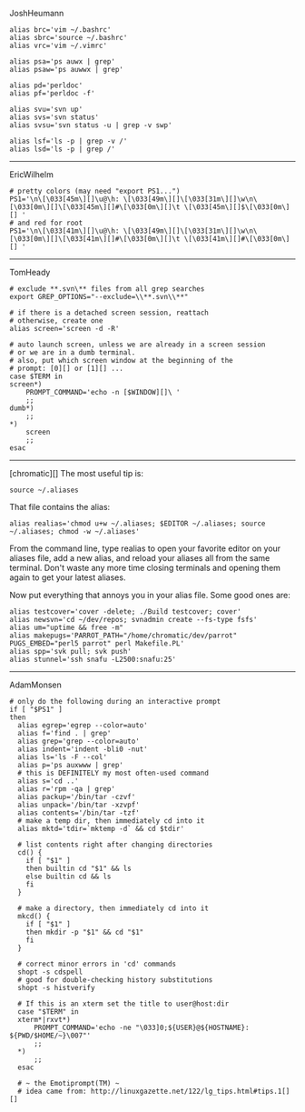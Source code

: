 JoshHeumann

    alias brc='vim ~/.bashrc'
    alias sbrc='source ~/.bashrc'
    alias vrc='vim ~/.vimrc'

    alias psa='ps auwx | grep'
    alias psaw='ps auwwx | grep'

    alias pd='perldoc'
    alias pf='perldoc -f'

    alias svu='svn up'
    alias svs='svn status'
    alias svsu='svn status -u | grep -v swp'

    alias lsf='ls -p | grep -v /'
    alias lsd='ls -p | grep /'

---

EricWilhelm

    # pretty colors (may need "export PS1...")
    PS1='\n\[\033[45m\][]\u@\h: \[\033[49m\][]\[\033[31m\][]\w\n\[\033[0m\][]\[\033[45m\][]#\[\033[0m\][]\t \[\033[45m\][]$\[\033[0m\][] '
    # and red for root
    PS1='\n\[\033[41m\][]\u@\h: \[\033[49m\][]\[\033[31m\][]\w\n\[\033[0m\][]\[\033[41m\][]#\[\033[0m\][]\t \[\033[41m\][]#\[\033[0m\][] '

---

TomHeady

    # exclude **.svn\** files from all grep searches
    export GREP_OPTIONS="--exclude=\\**.svn\\**"

    # if there is a detached screen session, reattach
    # otherwise, create one
    alias screen='screen -d -R'

    # auto launch screen, unless we are already in a screen session
    # or we are in a dumb terminal.
    # also, put which screen window at the beginning of the
    # prompt: [0][] or [1][] ...
    case $TERM in
    screen*)
        PROMPT_COMMAND='echo -n [$WINDOW][]\ '
        ;;
    dumb*)
        ;;
    *)
        screen
        ;;
    esac

---

[chromatic][]
The most useful tip is:

    source ~/.aliases

That file contains the alias:

    alias realias='chmod u+w ~/.aliases; $EDITOR ~/.aliases; source ~/.aliases; chmod -w ~/.aliases'

From the command line, type realias to open your favorite editor on your aliases file, add a new alias, and reload your aliases all from the same terminal.  Don't waste any more time closing terminals and opening them again to get your latest aliases.

Now put everything that annoys you in your alias file.  Some good ones are:

    alias testcover='cover -delete; ./Build testcover; cover'
    alias newsvn='cd ~/dev/repos; svnadmin create --fs-type fsfs'
    alias um="uptime && free -m"
    alias makepugs='PARROT_PATH="/home/chromatic/dev/parrot" PUGS_EMBED="perl5 parrot" perl Makefile.PL'
    alias spp='svk pull; svk push'
    alias stunnel='ssh snafu -L2500:snafu:25'

---

AdamMonsen

    # only do the following during an interactive prompt
    if [ "$PS1" ]
    then
      alias egrep='egrep --color=auto'
      alias f='find . | grep'
      alias grep='grep --color=auto'
      alias indent='indent -bli0 -nut'
      alias ls='ls -F --col'
      alias p='ps auxwww | grep'
      # this is DEFINITELY my most often-used command
      alias s='cd ..'
      alias r='rpm -qa | grep'
      alias packup='/bin/tar -czvf'
      alias unpack='/bin/tar -xzvpf'
      alias contents='/bin/tar -tzf'
      # make a temp dir, then immediately cd into it
      alias mktd='tdir=`mktemp -d` && cd $tdir'

      # list contents right after changing directories
      cd() {
        if [ "$1" ]
        then builtin cd "$1" && ls
        else builtin cd && ls
        fi
      }

      # make a directory, then immediately cd into it
      mkcd() {
        if [ "$1" ]
        then mkdir -p "$1" && cd "$1"
        fi
      }

      # correct minor errors in 'cd' commands
      shopt -s cdspell
      # good for double-checking history substitutions
      shopt -s histverify

      # If this is an xterm set the title to user@host:dir
      case "$TERM" in
      xterm*|rxvt*)
          PROMPT_COMMAND='echo -ne "\033]0;${USER}@${HOSTNAME}: ${PWD/$HOME/~}\007"'
          ;;
      *)
          ;;
      esac

      # ~ the Emotiprompt(TM) ~
      # idea came from: http://linuxgazette.net/122/lg_tips.html#tips.1[][]
